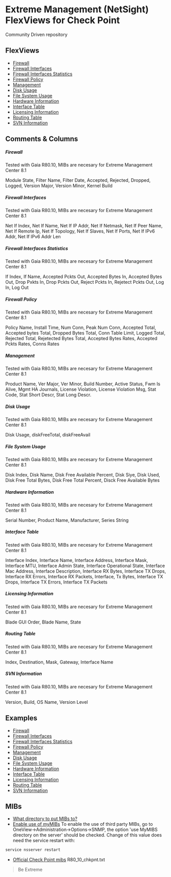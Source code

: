 # Extreme Management (NetSight) FlexViews for Check Point

Community Driven repository


## FlexViews
* [Firewall](tpl/CheckPoint_Firewall.tpl?raw=true)
* [Firewall Interfaces](tpl/CheckPoint_Firewall_Interfaces.tpl?raw=true)
* [Firewall Interfaces Statistics](tpl/CheckPoint_Firewall_Interfaces_stats.tpl?raw=true)
* [Firewall Policy](tpl/CheckPoint_Firewall_Policy.tpl?raw=true)
* [Management](tpl/CheckPoint_Mgmt.tpl?raw=true)
* [Disk Usage](tpl/CheckPoint_Disk_Usage.tpl?raw=true)
* [File System Usage](tpl/CheckPoint_Multi_Disk_Usage.tpl?raw=true)
* [Hardware Information](tpl/CheckPoint_Hardware_Information.tpl?raw=true)
* [Interface Table](tpl/CheckPoint_Interface_table.tpl?raw=true)
* [Licensing Information](tpl/CheckPoint_Licensing_Information.tpl?raw=true)
* [Routing Table](tpl/CheckPoint_Routing_Table.tpl?raw=true)
* [SVN Information](tpl/CheckPoint_SVN_info.tpl?raw=true)

## Comments & Columns

##### Firewall
Tested with Gaia R80.10, MIBs are necesary for Extreme Management Center 8.1

Module State, Filter Name, Filter Date, Accepted, Rejected, Dropped, Logged, Version Major, Version Minor, Kernel Build

##### Firewall Interfaces
Tested with Gaia R80.10, MIBs are necesary for Extreme Management Center 8.1

Net If Index, Net If Name, Net If IP Addr, Net If Netmask, Net If Peer Name, Net If Remote Ip, Net If Topology, Net If Slaves, Net If Ports, Net If IPv6 Addr, Net If IPv6 Addr Len

##### Firewall Interfaces Statistics
Tested with Gaia R80.10, MIBs are necesary for Extreme Management Center 8.1

If Index, If Name, Accepted Pckts Out, Accepted Bytes In, Accepted Bytes Out, Drop Pxkts In, Drop Pckts Out, Reject Pckts In, Rejetect Pckts Out, Log In, Log Out

##### Firewall Policy
Tested with Gaia R80.10, MIBs are necesary for Extreme Management Center 8.1

Policy Name, Install Time, Num Conn, Peak Num Conn, Accepted Total, Accepted bytes Total, Dropped Bytes Total, Conn Table Limit, Logged Total, Rejected Total, Rejetected Bytes Total, Accepted Bytes Rates, Accepted Pckts Rates, Conns Rates

##### Management
Tested with Gaia R80.10, MIBs are necesary for Extreme Management Center 8.1

Product Name, Ver Major, Ver Minor, Build Number, Active Status, Fwm Is Alive, Mgmt HA Journals, License Violation, License Violation Msg, Stat Code, Stat Short Descr, Stat Long Descr.

##### Disk Usage
Tested with Gaia R80.10, MIBs are necesary for Extreme Management Center 8.1

Disk Usage, diskFreeTotal, diskFreeAvail

##### File System Usage
Tested with Gaia R80.10, MIBs are necesary for Extreme Management Center 8.1

Disk Index, Disk Name, Disk Free Available Percent, Disk Siye, Disk Used, Disk Free Total Bytes, Disk Free Total Percent, Disck Free Available Bytes

##### Hardware Information
Tested with Gaia R80.10, MIBs are necesary for Extreme Management Center 8.1

Serial Number, Product Name, Manufacturer, Series String

##### Interface Table
Tested with Gaia R80.10, MIBs are necesary for Extreme Management Center 8.1

Interface Index, Interface Name, Interface Address, Interface Mask, Interface MTU, Interface Admin State, Interface Operational State, Interface Mac Address, Interface Description, Interface RX Bytes, Interface TX Drops, Interface RX Errors, Interface RX Packets, Interface, Tx Bytes, Interface TX Drops, Interface TX Errors, Interface TX Packets

##### Licensing Information
Tested with Gaia R80.10, MIBs are necesary for Extreme Management Center 8.1

Blade GUI Order, Blade Name, State

##### Routing Table
Tested with Gaia R80.10, MIBs are necesary for Extreme Management Center 8.1

Index, Destination, Mask, Gateway, Interface Name

##### SVN Information
Tested with Gaia R80.10, MIBs are necesary for Extreme Management Center 8.1

Version, Build, OS Name, Version Level


## Examples
* [Firewall](sample/CheckPoint-Firewall.png?raw=true)
* [Firewall Interfaces](sample/CheckPoint-Firewall-Interfaces.png?raw=true)
* [Firewall Interfaces Statistics](sample/CheckPoint-Firewall-Interfaces-stats.png?raw=true)
* [Firewall Policy](sample/CheckPoint-Firewall-Policy.png?raw=true)
* [Management](sample/CheckPoint-MGMT.png?raw=true)
* [Disk Usage](sample/CheckPoint-Disk_Usage.png?raw=true)
* [File System Usage](sample/CheckPoint-MultiDisk.png?raw=true)
* [Hardware Information](sample/CheckPoint-Hardware.png?raw=true)
* [Interface Table](sample/Checkpoint-Interface-table.png?raw=true)
* [Licensing Information](sample/CheckPoint-Licensing.png?raw=true)
* [Routing Table](sample/CheckPoint-Routing.png?raw=true)
* [SVN Information](sample/CheckPoint-SVN.png?raw=true)


## MIBs
* [What directory to put MIBs to?](https://gtacknowledge.extremenetworks.com/articles/How_To/Netsight-Importing-a-MIB-into-Netsight)
* [Enable use of myMIBs](https://emc.extremenetworks.com/content/oneview/docs/admin/options/docs/ov_admin_options_snmp.html)
To enable the use of third party MIBs, go to OneView->Administration->Options->SNMP, the option 'use MyMIBS directory on the server' should be checked. Change of this value does need the service restart with:
```bash
service nsserver restart
```
* [Official Check Point mibs](https://supportcenter.checkpoint.com/supportcenter/portal?eventSubmit_doGoviewsolutiondetails=&solutionid=sk90470)
R80_10_chkpnt.txt

>Be Extreme